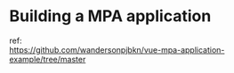 # Building a MPA application




ref:  
https://github.com/wandersonpjbkn/vue-mpa-application-example/tree/master